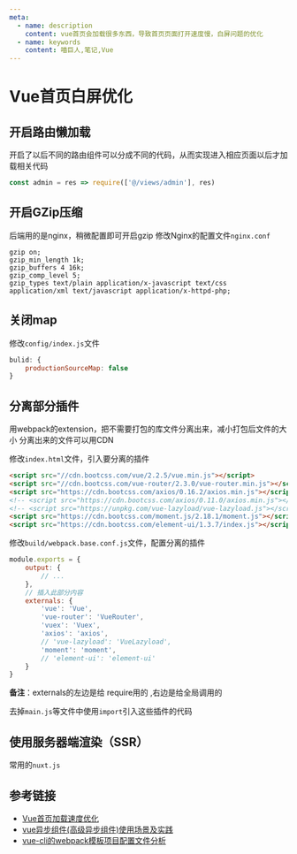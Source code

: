 ```yaml
---
meta:
  - name: description
    content: vue首页会加载很多东西，导致首页页面打开速度慢，白屏问题的优化
  - name: keywords
    content: 喵巨人,笔记,Vue
---
```


# Vue首页白屏优化

## 开启路由懒加载
开启了以后不同的路由组件可以分成不同的代码，从而实现进入相应页面以后才加载相关代码

```javascript
const admin = res => require(['@/views/admin'], res)
```

## 开启GZip压缩
后端用的是nginx，稍微配置即可开启gzip
修改Nginx的配置文件`nginx.conf`

```nginx
gzip on;
gzip_min_length 1k;
gzip_buffers 4 16k;
gzip_comp_level 5;
gzip_types text/plain application/x-javascript text/css application/xml text/javascript application/x-httpd-php;
```

## 关闭map
修改`config/index.js`文件

```javascript
bulid: {
    productionSourceMap: false
}
```

## 分离部分插件
用webpack的extension，把不需要打包的库文件分离出来，减小打包后文件的大小
分离出来的文件可以用CDN

修改`index.html`文件，引入要分离的插件
```html
<script src="//cdn.bootcss.com/vue/2.2.5/vue.min.js"></script>
<script src="//cdn.bootcss.com/vue-router/2.3.0/vue-router.min.js"></script>
<script src="https://cdn.bootcss.com/axios/0.16.2/axios.min.js"></script>
<!-- <script src="https://cdn.bootcss.com/axios/0.11.0/axios.min.js"></script> -->
<!-- <script src="https://unpkg.com/vue-lazyload/vue-lazyload.js"></script> -->
<script src="https://cdn.bootcss.com/moment.js/2.18.1/moment.js"></script>
<script src="https://cdn.bootcss.com/element-ui/1.3.7/index.js"></script>
```

修改`build/webpack.base.conf.js`文件，配置分离的插件
```javascript
module.exports = {
    output: {
        // ...
    },
    // 插入此部分内容
    externals: {
        'vue': 'Vue',
        'vue-router': 'VueRouter',
        'vuex': 'Vuex',
        'axios': 'axios',
        // 'vue-lazyload': 'VueLazyload',
        'moment': 'moment',
        // 'element-ui': 'element-ui'
    }
}
```
**备注**：externals的左边是给 require用的 ,右边是给全局调用的

去掉`main.js`等文件中使用`import`引入这些插件的代码

## 使用服务器端渲染（SSR）
常用的`nuxt.js`


## 参考链接
- [Vue首页加载速度优化](https://blog.csdn.net/haojie6091/article/details/81670154)
- [vue异步组件(高级异步组件)使用场景及实践](https://segmentfault.com/a/1190000012138052)
- [vue-cli的webpack模板项目配置文件分析](https://www.cnblogs.com/sxz2008/p/6699127.html)